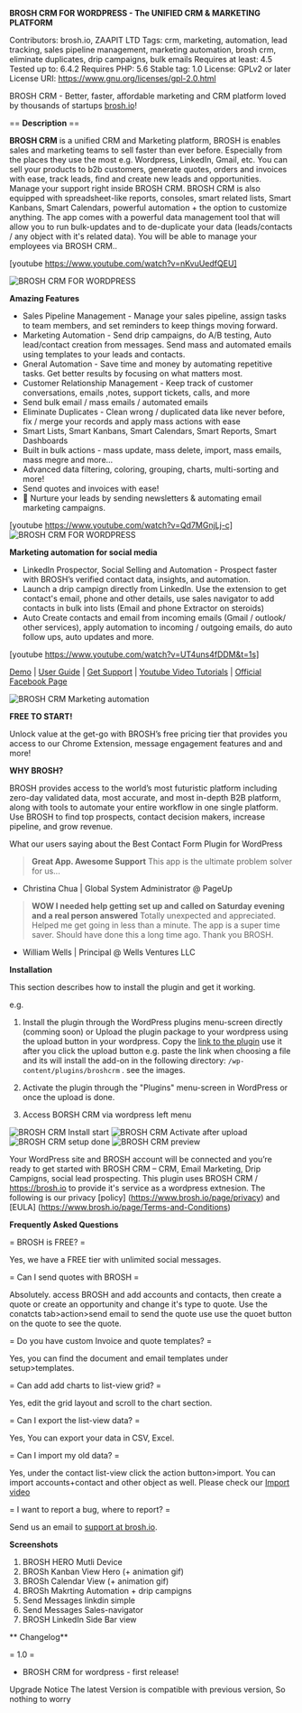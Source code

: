 **BROSH CRM FOR WORDPRESS - The UNIFIED CRM & MARKETING PLATFORM** 

Contributors: brosh.io,  ZAAPIT LTD
Tags: crm, marketing, automation, lead tracking, sales pipeline management, marketing automation, brosh crm, eliminate duplicates, drip campaigns, bulk emails
Requires at least: 4.5
Tested up to: 6.4.2
Requires PHP: 5.6
Stable tag: 1.0
License: GPLv2 or later
License URI: https://www.gnu.org/licenses/gpl-2.0.html

BROSH CRM - Better, faster, affordable marketing and CRM platform loved by thousands of startups [brosh.io](brosh.io)!

== **Description** ==

**BROSH CRM** is a unified CRM and Marketing platform, BROSH is  enables sales and marketing teams to sell faster than ever before. 
Especially from the places they use the most e.g. Wordpress, LinkedIn, Gmail, etc. 
You can sell your products to b2b customers, generate quotes, orders and invoices with ease, track leads, find and create new leads and opportunities. 
Manage your support right inside BROSH CRM. 
BROSH CRM is also equipped with spreadsheet-like reports, consoles, smart related lists, Smart Kanbans, Smart Calendars, powerful automation + the option to customize anything. 
The app comes with a powerful data management tool that will allow you to run bulk-updates and to de-duplicate your data (leads/contacts / any object with it's related data).
You will be able to manage your employees via BROSH CRM..

[youtube https://www.youtube.com/watch?v=nKvuUedfQEU]

![BROSH CRM FOR WORDPRESS](/screenshots/brosh_hero_10_2022_multi_device.jpg "BROSH CRM - Hero")

**Amazing Features** 

* Sales Pipeline Management - Manage your sales pipeline, assign tasks to team members, and set reminders to keep things moving forward.
* Marketing Automation - Send drip campaigns, do A/B testing, Auto lead/contact creation from messages. Send mass and automated emails using templates to your leads and contacts.
* Gneral Automation - Save time and money by automating repetitive tasks. Get better results by focusing on what matters most.
* Customer Relationship Management - Keep track of customer conversations, emails ,notes, support tickets, calls, and more
* Send bulk email / mass emails / automated emails
* Eliminate Duplicates - Clean wrong / duplicated data like never before, fix / merge your records and apply mass actions with ease
* Smart Lists, Smart Kanbans, Smart Calendars, Smart Reports, Smart Dashboards
* Built in bulk actions - mass update, mass delete, import, mass emails, mass megre and more...
* Advanced data filtering, coloring, grouping, charts, multi-sorting and more!
* Send quotes and invoices with ease!
* 📧 Nurture your leads by sending newsletters & automating email marketing campaigns.

[youtube https://www.youtube.com/watch?v=Qd7MGnjLj-c]
![BROSH CRM FOR WORDPRESS](/screenshots/knaban_hero_2023.jpg "Kanban")

**Marketing automation for social media**

* LinkedIn Prospector, Social Selling and Automation - Prospect faster with BROSH’s verified contact data, insights, and automation.
* Launch a  drip campign directly from LinkedIn. Use the extension to get contact's email, phone and other details, use sales navigator to add contacts in bulk into lists (Email and phone Extractor on steroids)
* Auto Create contacts and email from incoming emails (Gmail / outlook/ other services), apply automation to incoming  / outgoing emails, do auto follow ups, auto updates and more.
  
[youtube https://www.youtube.com/watch?v=UT4uns4fDDM&t=1s]

[Demo](https://brosh.io/) | [User Guide](https://www.brosh.io/page/Videos) | [Get Support](https://www.brosh.io/page/about-us) | [Youtube Video Tutorials](https://www.youtube.com/watch?v=nKvuUedfQEU&list=UULF0LcuBJyzDtw2_cT_x-dapQ) | [Official Facebook Page](https://www.facebook.com/BROSHCRM)

![BROSH CRM Marketing automation](/screenshots/brosh_marketing_automation.jpg "Marketing automation")


**FREE TO START!**   

Unlock value at the get-go with BROSH’s free pricing tier that provides you access to our Chrome Extension, message engagement features and and more!


**WHY BROSH?** 
 
BROSH provides access to the world’s most futuristic platform including zero-day validated data, most accurate, and most in-depth B2B platform, along with tools to automate your entire workflow in one single platform. Use BROSH to find top prospects, contact decision makers, increase pipeline, and grow revenue.

 What our users saying about the Best Contact Form Plugin for WordPress 

>__Great App. Awesome Support__
>This app is the ultimate problem solver for us... 
-  Christina Chua |  Global System Administrator @ PageUp

>__WOW I needed help getting set up and called on Saturday evening and a real person answered__
>Totally unexpected and appreciated. Helped me get going in less than a minute. The app is a super time saver. Should have done this a long time ago. Thank you BROSH. 
- William Wells |  Principal @ Wells Ventures LLC



**Installation**

This section describes how to install the plugin and get it working.

e.g.


1. Install the plugin through the WordPress plugins menu-screen directly (comming soon)  or Upload the plugin package to your wordpress using the upload button in your wordpress. Copy the [link to the plugin](https://www.brosh.io/wordpress/broshcrm_light.gz) use it after you click the upload button e.g. paste the link when choosing a file and its will install the add-on in the following directory: `/wp-content/plugins/broshcrm` . see the images.

2. Activate the plugin through the "Plugins" menu-screen in WordPress or once the upload is done.

3. Access BORSH CRM via wordpress left menu 

![BROSH CRM Install start](/screenshots/wordpress_install2.jpg "Install start")
![BROSH CRM Activate after upload](/screenshots/wordpress_install25.jpg "Activate after upload")
![BROSH CRM setup done](/screenshots/wordpress_install35_pub.jpg "Install done")
![BROSH CRM preview](/screenshots/wordpress_install36_pub.jpg "brosh wordpress Preview2")



Your WordPress site and BROSH account will be connected and you’re ready to get started with BROSH CRM – CRM, Email Marketing, Drip Campigns, social lead prospecting.
This plugin uses BROSH CRM / https://brosh.io to provide it's service as a wordpress extnesion.
The following is our privacy [policy] (https://www.brosh.io/page/privacy) and [EULA] (https://www.brosh.io/page/Terms-and-Conditions)



**Frequently Asked Questions** 

= BROSH is FREE? =

Yes, we have a FREE tier with unlimited social messages.

= Can I send quotes with BROSH =

Absolutely. access BROSH and add accounts and contacts, then create a quote or create an opportunity and change it's type to quote. Use the conatcts tab>action>send email to send the quote use use the quoet button on the quote to see the quote.

= Do you have custom Invoice and quote templates? =

Yes, you can find the document and email templates under setup>templates.

= Can add add charts to list-view grid? =

Yes, edit the grid layout and scroll to the chart section.

= Can I export the list-view data? =

Yes, You can export your data in CSV, Excel.

= Can I import my old data? =

Yes, under the contact list-view click the action button>import. You can import accounts+contact and other object as well. Please check our <a href="https://www.youtube.com/watch?v=sL9cQL_nD6A&t=2s">Import video</a>

= I want to report a bug, where to report? =

Send us an email to <a href="mainto:support@brosh.io">support at brosh.io</a>.


**Screenshots** 

1. BROSH HERO Mutli Device
2. BROSh Kanban View Hero (+ animation gif)
3. BROSh Calendar View (+ animation gif)
4. BROSh Makrting Automation + drip campigns
5. Send Messages linkdin simple
6. Send Messages Sales-navigator
7. BROSH LinkedIn Side Bar view


** Changelog** 

= 1.0 =
* BROSH CRM for wordpress - first release!

 Upgrade Notice 
The latest Version is compatible with previous version, So nothing to worry

